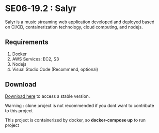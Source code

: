 # SE06-19.2 : Salyr
Salyr is a music streaming web application developed and deployed based on CI/CD, containerization technology, cloud computing, and nodejs.

## Requirements
1. Docker
2. AWS Services: EC2, S3
3. Nodejs
4. Visual Studio Code (Recommend, optional)

## Download
  [Download here](https://github.com/quanduongduc/se2022-15.3/releases/tag/v0.0.1) to access a stable version.
  
  Warning : clone project is not recommended if you dont want to contribute to this project
 
  This project is containerized by docker, so **docker-compose up** to run project
